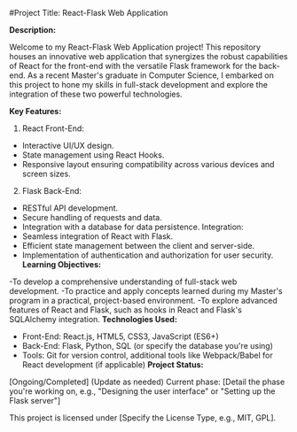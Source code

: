 #Project Title: React-Flask Web Application

**Description:**

Welcome to my React-Flask Web Application project! This repository houses an innovative web application that synergizes the robust capabilities of React for the front-end with the versatile Flask framework for the back-end. As a recent Master's graduate in Computer Science, I embarked on this project to hone my skills in full-stack development and explore the integration of these two powerful technologies.

**Key Features:**

1. React Front-End:

- Interactive UI/UX design.
- State management using React Hooks.
- Responsive layout ensuring compatibility across various devices and screen sizes.
2. Flask Back-End:
- RESTful API development.
- Secure handling of requests and data.
- Integration with a database for data persistence.
Integration:
- Seamless integration of React with Flask.
- Efficient state management between the client and server-side.
- Implementation of authentication and authorization for user security.
**Learning Objectives:**

-To develop a comprehensive understanding of full-stack web development.
-To practice and apply concepts learned during my Master's program in a practical, project-based environment.
-To explore advanced features of React and Flask, such as hooks in React and Flask's SQLAlchemy integration.
**Technologies Used:**

- Front-End: React.js, HTML5, CSS3, JavaScript (ES6+)
- Back-End: Flask, Python, SQL (or specify the database you're using)
- Tools: Git for version control, additional tools like Webpack/Babel for React development (if applicable)
**Project Status:**

[Ongoing/Completed] (Update as needed)
Current phase: [Detail the phase you're working on, e.g., "Designing the user interface" or "Setting up the Flask server"]


This project is licensed under [Specify the License Type, e.g., MIT, GPL].